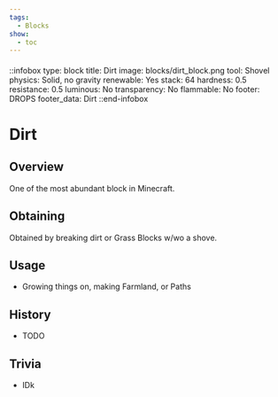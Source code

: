```yaml
---
tags:
  - Blocks
show:
  - toc
---
```


####

::infobox
type: block
title: Dirt
image: blocks/dirt_block.png
tool: Shovel
physics: Solid, no gravity
renewable: Yes
stack: 64
hardness: 0.5
resistance: 0.5
luminous: No
transparency: No
flammable: No
footer: DROPS
footer_data: Dirt
::end-infobox

# Dirt

## Overview

One of the most abundant block in Minecraft.

## Obtaining

Obtained by breaking dirt or Grass Blocks w/wo a shove.

## Usage

- Growing things on, making Farmland, or Paths

## History

- TODO

## Trivia

- IDk
